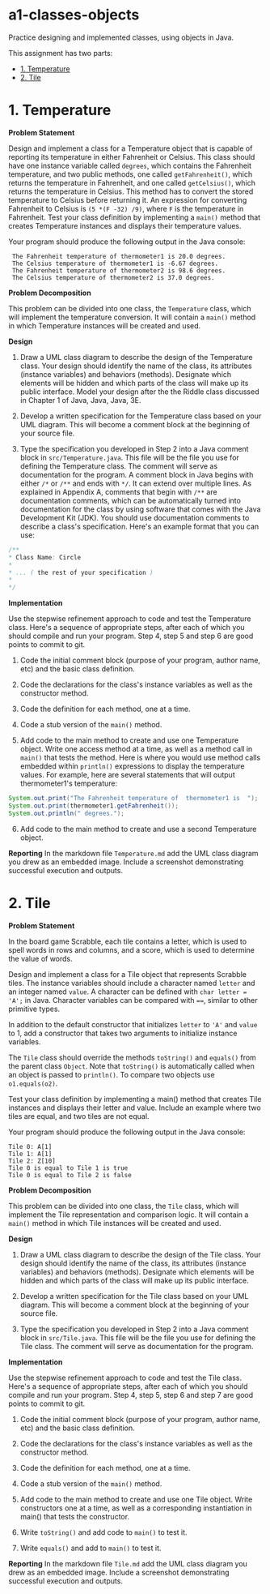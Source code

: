 # a1-classes-objects
Practice designing and implemented classes, using objects in Java.

This assignment has two parts:
- [1. Temperature](#1-temperature)
- [2. Tile](#2-tile)

# 1. Temperature
**Problem Statement**

Design and implement a class for a Temperature object that is capable of reporting its temperature in either Fahrenheit or Celsius. This class should have one instance variable called `degrees`, which contains the Fahrenheit temperature, and two public methods, one called `getFahrenheit()`, which returns the temperature in Fahrenheit, and one called `getCelsius()`, which returns the temperature in Celsius. This method has to convert the stored temperature to Celsius before returning it. An expression for converting Fahrenheit to Celsius is `(5 *(F -32) /9)`, where `F` is the temperature in Fahrenheit.
Test your class definition by implementing a `main()` method that creates Temperature instances and displays their temperature values.

Your program should produce the following output in the Java console:

```
 The Fahrenheit temperature of thermometer1 is 20.0 degrees.
 The Celsius temperature of thermometer1 is -6.67 degrees.
 The Fahrenheit temperature of thermometer2 is 98.6 degrees.
 The Celsius temperature of thermometer2 is 37.0 degrees.
```

**Problem Decomposition**

This problem can be divided into one class, the `Temperature` class, which will implement the temperature conversion. It will contain a `main()` method in which Temperature instances will be created and used.

**Design**

1. Draw a UML class diagram to describe the design of the Temperature class. Your design should identify the name of the class, its attributes (instance variables) and behaviors (methods). Designate which elements will be hidden and which parts of the class will make up its public interface. Model your design after the the Riddle class discussed in Chapter 1 of Java, Java, Java, 3E.

2. Develop a written specification for the Temperature class based on your UML diagram. This will become a comment block at the beginning of your source file.

3. Type the specification you developed in Step 2 into a Java comment block in `src/Temperature.java`. This file will be the file you use for defining the Temperature class. The comment will serve as documentation for the program. A comment block in Java begins with either `/*` or `/**`  and ends with `*/`. It can extend over multiple lines. As explained in Appendix A, comments that begin with `/**` are documentation comments, which can be automatically turned into documentation for the class by using software that comes with the Java Development Kit (JDK). You should use documentation comments to describe a class's specification. Here's an example format that you can use: 

```java
/** 
* Class Name: Circle 
* 
* ... ( the rest of your specification ) 
* 
*/
```

**Implementation**

Use the stepwise refinement approach to code and test the  Temperature class. Here's a sequence of appropriate steps, after each of which you should compile and run your program. Step 4, step 5 and step 6 are good points to commit to git.

1. Code the initial comment block (purpose of your program, author name, etc) and the basic class definition.

2. Code the declarations for the class's instance variables as well as the constructor method.

3. Code the definition for each method, one at a time.

4. Code a stub version of the `main()` method.

5. Add code to the main method to create and use one Temperature object. Write one access method at a time, as well as a method call in `main()` that tests the method. Here is where you would use method calls embedded within `println()` expressions to display the temperature values. For example, here are several statements that will output thermometer1's temperature: 

```java
System.out.print("The Fahrenheit temperature of  thermometer1 is  "); 
System.out.print(thermometer1.getFahrenheit());
System.out.println(" degrees."); 
```

6. Add code to the main method to create and use a second Temperature object.

**Reporting**
In the markdown file `Temperature.md` add the UML class diagram you drew as an embedded image. Include a screenshot demonstrating successful execution and outputs. 

# 2. Tile
**Problem Statement**

In the board game Scrabble, each tile contains a letter, which is used to spell words in rows and columns, and a score, which is used to determine the value of words.

Design and implement a class for a Tile object that represents Scrabble tiles. The instance variables should include a character named `letter` and an integer named `value`. A character can be defined with `char letter = 'A';` in Java. Character variables can be compared with `==`, similar to other primitive types.

In addition to the default constructor that initializes `letter` to `'A'` and `value` to 1, add a constructor that takes two arguments to initialize instance variables.

The `Tile` class should override the methods `toString()` and `equals()` from the parent class `Object`. Note that `toString()` is automatically called when an object is passed to `println()`. To compare two objects use `o1.equals(o2)`.

Test your class definition by implementing a main() method that creates Tile instances and displays their letter and value. Include an example where two tiles are equal, and two tiles are not equal.

Your program should produce the following output in the Java console:

```
Tile 0: A[1]
Tile 1: A[1]
Tile 2: Z[10]
Tile 0 is equal to Tile 1 is true
Tile 0 is equal to Tile 2 is false
```

**Problem Decomposition**

This problem can be divided into one class, the `Tile` class, which will implement the Tile representation and comparison logic. It will contain a `main()` method in which Tile instances will be created and used.

**Design**

1. Draw a UML class diagram to describe the design of the Tile class. Your design should identify the name of the class, its attributes (instance variables) and behaviors (methods). Designate which elements will be hidden and which parts of the class will make up its public interface.

2. Develop a written specification for the Tile class based on your UML diagram. This will become a comment block at the beginning of your source file.

3. Type the specification you developed in Step 2 into a Java comment block in `src/Tile.java`. This file will be the file you use for defining the Tile class. The comment will serve as documentation for the program. 

**Implementation**

Use the stepwise refinement approach to code and test the Tile class. Here's a sequence of appropriate steps, after each of which you should compile and run your program. Step 4, step 5, step 6 and step 7 are good points to commit to git.

1. Code the initial comment block (purpose of your program, author name, etc) and the basic class definition.

2. Code the declarations for the class's instance variables as well as the constructor method.

3. Code the definition for each method, one at a time.

4. Code a stub version of the `main()` method.

5. Add code to the main method to create and use one Tile object. Write constructors one at a time, as well as a corresponding instantiation in main() that tests the constructor. 

6. Write `toString()` and add code to `main()` to test it.

7. Write `equals()` and add to `main()` to test it.

**Reporting**
In the markdown file `Tile.md` add the UML class diagram you drew as an embedded image. Include a screenshot demonstrating successful execution and outputs. 
